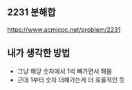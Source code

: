 ## 2231 분해합

<https://www.acmicpc.net/problem/2231>

## 내가 생각한 방법

- 그냥 해당 숫자에서 1씩 빼가면서 해봄
- 근데 1부터 숫자 더해가는게 더 효율적인 듯
